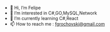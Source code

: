 - 👋 Hi, I’m Felipe
- 👀 I’m interested in C#,GO,MySQL,Network
- 🌱 I’m currently learning C#,React
- 📫 How to reach me : fgrochovski@gmail.com
